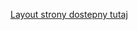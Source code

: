 [Layout strony dostepny tutaj](https://xd.adobe.com/view/ded9c44e-fd9e-40fc-999d-6ad166005856-8b8a/?fbclid=IwAR3KFXb5-emlk7YYzBODUPmWitnk-CxI3YfRBGHzF9DRWHK5CIPB8PiBNGI) 
